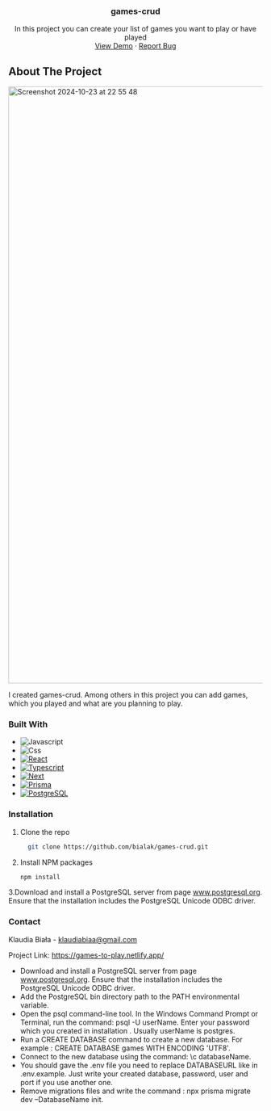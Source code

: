 <h3 align="center">games-crud</h3>
  <p align="center">
    In this project you can create your list of games you want to play or have played
    <br />
    <a href="https://games-to-play.netlify.app/">View Demo</a>
    ·
    <a href="https://github.com/bialak/game-crud/issues/new">Report Bug</a>
  </p>
</div>

## About The Project

<img width="1183" alt="Screenshot 2024-10-23 at 22 55 48" src="https://github.com/user-attachments/assets/ff2329d1-61f2-423e-b1bc-a55b1cc3def5">


I created games-crud. Among others in this project you can add games, which you played and what are you planning to play.


### Built With

* ![Javascript][Javacript-logo]
* ![Css][Css-logo]
* [![React][React.js]][React-url]
* [![Typescript][Typescript-logo]][Typescript-url]
* [![Next][Next.js]][Next-url]
* [![Prisma][Prisma-logo]][Prisma-url]
* [![PostgreSQL][PostgreSQL-logo]][PostgreSQL-url]


### Installation

1. Clone the repo
   ```sh
     git clone https://github.com/bialak/games-crud.git 
   ```
2. Install NPM packages
   ```sh
   npm install
   ```
3.Download and install a PostgreSQL server from page www.postgresql.org. Ensure that the installation includes the PostgreSQL Unicode ODBC driver.


   
### Contact

Klaudia Biała - klaudiabiaa@gmail.com

Project Link: https://games-to-play.netlify.app/





* Download and install a PostgreSQL server from page www.postgresql.org. Ensure that the installation includes the PostgreSQL Unicode ODBC driver.
* Add the PostgreSQL bin directory path to the PATH environmental variable.
* Open the psql command-line tool. In the Windows Command Prompt or Terminal, run the command: psql -U userName. Enter your password which you created in installation . Usually userName is postgres.
* Run a CREATE DATABASE command to create a new database. For example : CREATE DATABASE games WITH ENCODING 'UTF8'.
* Connect to the new database using the command: \c databaseName.
* You should gave the .env file you need to replace DATABASEURL like in .env.example. Just write your created database, password, user and port if you use another one.
* Remove migrations files and write the command : npx prisma migrate dev –DatabaseName init.


[Next.js]: https://img.shields.io/badge/next.js-000000?style=for-the-badge&logo=nextdotjs&logoColor=white
[Next-url]: https://nextjs.org/
[React.js]: https://img.shields.io/badge/React-20232A?style=for-the-badge&logo=react&logoColor=61DAFB
[React-url]: https://reactjs.org/
[Javacript-logo]: https://img.shields.io/badge/javascript-%23323330.svg?style=for-the-badge&logo=javascript&logoColor=F7DF1E
[Css-logo]: https://img.shields.io/badge/CSS-%231572B6.svg?style=for-the-badge&logo=CSS3&logoColor=white
[Typescript-logo]: https://img.shields.io/badge/TypeScript-%23007ACC.svg?style=for-the-badge&logo=TypeScript&logoColor=white
[Typescript-url]: https://www.typescriptlang.org/
[Prisma-logo]: https://img.shields.io/badge/prisma-000000?style=for-the-badge&logo=Prisma&logoColor=white
[Prisma-url]: https://www.prisma.io/
[PostgreSQL-logo]: https://img.shields.io/badge/PostgreSQL-336791?style=for-the-badge&logo=PostgreSQL&logoColor=white
[PostgreSQL-url]: https://www.postgresql.org/



